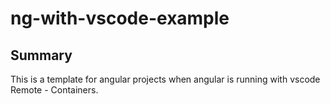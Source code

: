 # ng-with-vscode-example

## Summary

This is a template for angular projects when angular is running with vscode Remote - Containers.  
